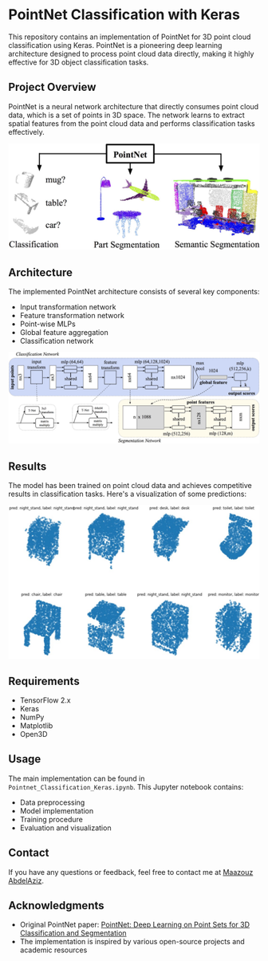 # PointNet Classification with Keras

This repository contains an implementation of PointNet for 3D point cloud classification using Keras. PointNet is a pioneering deep learning architecture designed to process point cloud data directly, making it highly effective for 3D object classification tasks.

## Project Overview

PointNet is a neural network architecture that directly consumes point cloud data, which is a set of points in 3D space. The network learns to extract spatial features from the point cloud data and performs classification tasks effectively.

![PointNet Architecture](Images/Pointnet.jpg)

## Architecture

The implemented PointNet architecture consists of several key components:
- Input transformation network
- Feature transformation network
- Point-wise MLPs
- Global feature aggregation
- Classification network

![PointNet Details](Images/Pointnet-Architecture.jpg)

## Results

The model has been trained on point cloud data and achieves competitive results in classification tasks. Here's a visualization of some predictions:

![Predictions](Images/Visualize%20predictions.jpg)

## Requirements

- TensorFlow 2.x
- Keras
- NumPy
- Matplotlib
- Open3D

## Usage

The main implementation can be found in `Pointnet_Classification_Keras.ipynb`. This Jupyter notebook contains:
- Data preprocessing
- Model implementation
- Training procedure
- Evaluation and visualization

## Contact
If you have any questions or feedback, feel free to contact me at [Maazouz AbdelAziz](https://www.linkedin.com/in/abdelaziz-maazouz/).


## Acknowledgments

- Original PointNet paper: [PointNet: Deep Learning on Point Sets for 3D Classification and Segmentation](https://arxiv.org/abs/1612.00593)
- The implementation is inspired by various open-source projects and academic resources
